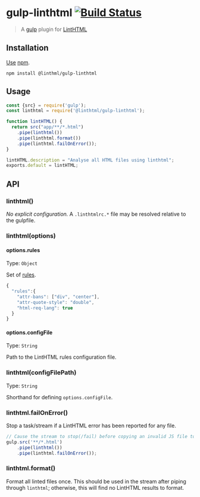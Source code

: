 # gulp-linthtml [![Build Status](https://travis-ci.org/linthtml/gulp-linthtml.svg)](https://travis-ci.org/linthtml/gulp-linthtml)

> A [gulp](https://gulpjs.com/) plugin for [LintHTML](https://github.com/linthtml/linthtml)

## Installation

[Use](https://docs.npmjs.com/cli/install) [npm](https://docs.npmjs.com/getting-started/what-is-npm).

```
npm install @linthml/gulp-linthtml
```

## Usage

```javascript
const {src} = require('gulp');
const linthtml = require('@linthtml/gulp-linthtml');

function lintHTML() {
  return src("app/**/*.html")
    .pipe(linthtml())
    .pipe(linthtml.format())
    .pipe(linthtml.failOnError());
}

lintHTML.description = "Analyse all HTML files using linthtml";
exports.default = lintHTML;
```

## API

### linthtml()

*No explicit configuration.* A `.linthtmlrc.*` file may be resolved relative to the gulpfile.

### linthtml(options)

#### options.rules

Type: `Object`

Set of [rules](https://github.com/linthtml/linthtml/blob/develop/docs/rules.md).

```javascript
{
  "rules":{
    "attr-bans": ["div", "center"],
    "attr-quote-style": "double",
    "html-req-lang": true
  }
}
```

#### options.configFile

Type: `String`

Path to the LintHTML rules configuration file.

### linthtml(configFilePath)

Type: `String`

Shorthand for defining `options.configFile`.

### linthtml.failOnError()

Stop a task/stream if a LintHTML error has been reported for any file.

```javascript
// Cause the stream to stop(/fail) before copying an invalid JS file to the output directory
gulp.src('**/*.html')
    .pipe(linthtml())
    .pipe(linthtml.failOnError());
```

### linthtml.format()

Format all linted files once. This should be used in the stream after piping through `linthtml`; otherwise, this will find no LintHTML results to format.
